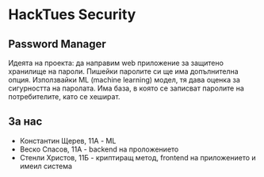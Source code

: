 # HackTues Security
## Password Manager
Идеята на проекта: да направим web приложение за защитено хранилище на пароли. Пишейки паролите си ще има допълнителна опция. Използвайки ML (machine learning) модел, тя дава оценка за сигурността на паролата.
Има база, в която се записват паролите на потребителите, като се хешират.

## За нас
* Константин Щерев, 11А - ML
* Веско Спасов, 11А - backend на проложението
* Стенли Христов, 11Б - криптиращ метод, frontend на приложението и имеил система